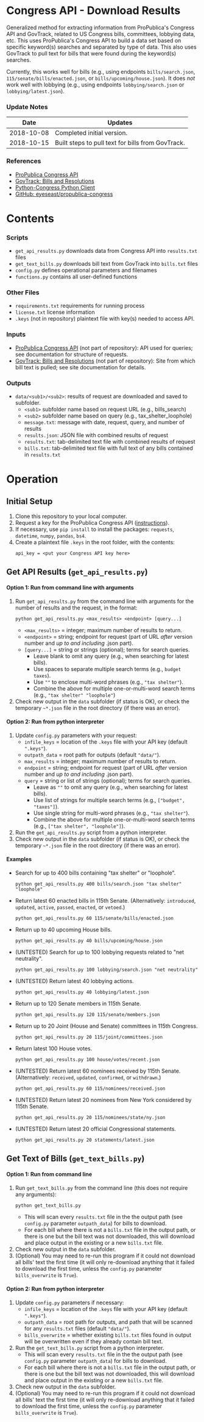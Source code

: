 # Congress API - Download Results

Generalized method for extracting information from ProPublica's Congress API and GovTrack, related to US Congress bills, committees, lobbying data, etc. 
This uses ProPublica's Congress API to build a data set based on specific keyword(s) searches and separated by type of data.
This also uses GovTrack to pull text for bills that were found during the keyword(s) searches.

Currently, this works well for bills (e.g., using endpoints `bills/search.json`, `115/senate/bills/enacted.json`, or `bills/upcoming/house.json`). It does *not* work well with lobbying (e.g., using endpoints `lobbying/search.json` or `lobbying/latest.json`).

### Update Notes
|Date|Updates|
|----|-------|
|2018-10-08|Completed initial version.|
|2018-10-15|Built steps to pull text for bills from GovTrack.|

### References
* [ProPublica Congress API](https://projects.propublica.org/api-docs/congress-api/)
* [GovTrack: Bills and Resolutions](https://www.govtrack.us/congress/bills/)
* [Python-Congress Python Client](https://propublica-congress.readthedocs.io/en/latest/)
* [GitHub: eyeseast/propublica-congress](https://github.com/eyeseast/propublica-congress)

# Contents

### Scripts
* `get_api_results.py` downloads data from Congress API into `results.txt` files
* `get_text_bills.py` downloads bill text from GovTrack into `bills.txt` files
* `config.py` defines operational parameters and filenames
* `functions.py` contains all user-defined functions

### Other Files
* `requirements.txt` requirements for running process
* `license.txt` license information
* `.keys` (not in repository) plaintext file with key(s) needed to access API.

### Inputs
* [ProPublica Congress API](https://projects.propublica.org/api-docs/congress-api/) (not part of repository): API used for queries; see documentation for structure of requests.
* [GovTrack: Bills and Resolutions](https://www.govtrack.us/congress/bills/) (not part of repository): Site from which bill text is pulled; see site documentation for details.

### Outputs
* `data/<sub1>/<sub2>`: results of request are downloaded and saved to subfolder.
    * `<sub1>` subfolder name based on request URL (e.g., bills_search)
    * `<sub2>` subfolder name based on query (e.g., tax_shelter_loophole)
    * `message.txt`: message with date, request, query, and number of results
    * `results.json`: JSON file with combined results of request
    * `results.txt`: tab-delimited text file with combined results of request
    * `bills.txt`: tab-delimited text file with full text of any bills contained in `results.txt`

# Operation

## Initial Setup
1. Clone this repository to your local computer.
2. Request a key for the ProPublica Congress API ([instructions](https://projects.propublica.org/api-docs/congress-api/)).
3. If necessary, use `pip install` to install the packages: `requests`, `datetime`, `numpy`, `pandas`, `bs4`.
4. Create a plaintext file `.keys` in the root folder, with the contents:
    ```
    api_key = <put your Congress API key here>
    ```

## Get API Results (`get_api_results.py`)

#### Option 1: Run from command line with arguments
1. Run `get_api_results.py` from the command line with arguments for the number of results and the request, in the format:
    ```
    python get_api_results.py <max_results> <endpoint> [query...]
    ```
    * `<max_results>` = integer; maximum number of results to return.
    * `<endpoint>` = string; endpoint for request (part of URL *after* version number and *up to and including* .json part).
    * `[query...]` = string or strings (optional); terms for search queries.
        * Leave blank to omit any query (e.g., when searching for latest bills).
        * Use spaces to separate multiple search terms (e.g., `budget taxes`).
        * Use `""` to enclose multi-word phrases (e.g., `"tax shelter"`).
        * Combine the above for multiple one-or-multi-word search terms (e.g., `"tax shelter" "loophole"`)
2. Check new output in the `data` subfolder (if status is OK), or check the temporary `~*.json` file in the root directory (if there was an error).

#### Option 2: Run from python interpreter
1. Update `config.py` parameters with your request:
    * `infile_keys` = location of the `.keys` file with your API key (default `".keys"`).
    * `outpath_data` = root path for outputs (default `"data/"`).
    * `max_results` = integer; maximum number of results to return.
    * `endpoint` = string; endpoint for request (part of URL *after* version number and *up to and including* .json part).
    * `query` = string or list of strings (optional); terms for search queries.
        * Leave as `""` to omit any query (e.g., when searching for latest bills).
        * Use list of strings for multiple search terms (e.g., `["budget", "taxes"]`).
        * Use single string for multi-word phrases (e.g., `"tax shelter"`).
        * Combine the above for multiple one-or-multi-word search terms (e.g., `["tax shelter", "loophole"]`).
2. Run the `get_api_results.py` script from a python interpreter.
3. Check new output in the `data` subfolder (if status is OK), or check the temporary `~*.json` file in the root directory (if there was an error).

#### Examples
* Search for up to 400 bills containing "tax shelter" or "loophole".
    ```
    python get_api_results.py 400 bills/search.json "tax shelter" "loophole"
    ```
* Return latest 60 enacted bills in 115th Senate. (Alternatively: `introduced`, `updated`, `active`, `passed`, `enacted`, or `vetoed`.)
    ```
    python get_api_results.py 60 115/senate/bills/enacted.json
    ```
* Return up to 40 upcoming House bills.
    ```
    python get_api_results.py 40 bills/upcoming/house.json
    ```
* (UNTESTED) Search for up to 100 lobbying requests related to "net neutrality".
    ```
    python get_api_results.py 100 lobbying/search.json "net neutrality"
    ```
* (UNTESTED) Return latest 40 lobbying actions.
    ```
    python get_api_results.py 40 lobbying/latest.json
    ```
* Return up to 120 Senate members in 115th Senate.
    ```
    python get_api_results.py 120 115/senate/members.json
    ```
* Return up to 20 Joint (House and Senate) committees in 115th Congress.
    ```
    python get_api_results.py 20 115/joint/committees.json
    ```
* Return latest 100 House votes.
    ```
    python get_api_results.py 100 house/votes/recent.json
    ```
* (UNTESTED) Return latest 60 nominees received by 115th Senate. (Alternatively: `received`, `updated`, `confirmed`, or `withdrawn`.)
    ```
    python get_api_results.py 60 115/nominees/received.json
    ```
* (UNTESTED) Return latest 20 nominees from New York considered by 115th Senate.
    ```
    python get_api_results.py 20 115/nominees/state/ny.json
    ```
* (UNTESTED) Return latest 20 official Congressional statements.
    ```
    python get_api_results.py 20 statements/latest.json
    ```

## Get Text of Bills (`get_text_bills.py`)

#### Option 1: Run from command line
1. Run `get_text_bills.py` from the command line (this does not require any arguments):
    ```
    python get_text_bills.py
    ```
    * This will scan every `results.txt` file in the the output path (see `config.py` parameter `outpath_data`) for bills to download.
    * For each bill where there is not a `bills.txt` file in the output path, or there is one but the bill text was not downloaded, this will download and place output in the existing or a new `bills.txt` file.
2. Check new output in the `data` subfolder.
3. (Optional) You may need to re-run this program if it could not download all bills' text the first time (it will only re-download anything that it failed to download the first time, unless the `config.py` parameter `bills_overwrite` is `True`).

#### Option 2: Run from python interpreter
1. Update `config.py` parameters if necessary:
    * `infile_keys` = location of the `.keys` file with your API key (default `".keys"`).
    * `outpath_data` = root path for outputs, and path that will be scanned for any `results.txt` files (default `"data/"`).
    * `bills_overwrite` = whether existing `bills.txt` files found in output will be overwritten even if they already contain bill text.
2. Run the `get_text_bills.py` script from a python interpreter.
    * This will scan every `results.txt` file in the the output path (see `config.py` parameter `outpath_data`) for bills to download.
    * For each bill where there is not a `bills.txt` file in the output path, or there is one but the bill text was not downloaded, this will download and place output in the existing or a new `bills.txt` file.
3. Check new output in the `data` subfolder.
4. (Optional) You may need to re-run this program if it could not download all bills' text the first time (it will only re-download anything that it failed to download the first time, unless the `config.py` parameter `bills_overwrite` is `True`).
